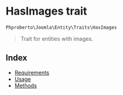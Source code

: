 # HasImages trait

`Phproberto\Joomla\Entity\Traits\HasImages`

> Trait for entities with images.

## Index  

* [Requirements](#requirements)
* [Usage](#usage)
* [Methods](#methods)
